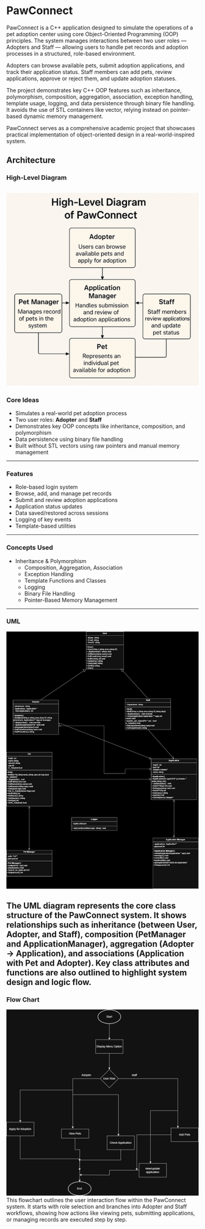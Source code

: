 # PawConnect
PawConnect is a C++ application designed to simulate the operations of a pet adoption center using core Object-Oriented Programming (OOP) principles. The system manages interactions between two user roles — Adopters and Staff — allowing users to handle pet records and adoption processes in a structured, role-based environment.

Adopters can browse available pets, submit adoption applications, and track their application status. Staff members can add pets, review applications, approve or reject them, and update adoption statuses.

The project demonstrates key C++ OOP features such as inheritance, polymorphism, composition, aggregation, association, exception handling, template usage, logging, and data persistence through binary file handling. It avoids the use of STL containers like vector, relying instead on pointer-based dynamic memory management.

PawConnect serves as a comprehensive academic project that showcases practical implementation of object-oriented design in a real-world-inspired system.

## Architecture

### High-Level Diagram
![High-Level Diagram](High-Level%20Digram.png)
---
### Core Ideas
- Simulates a real-world pet adoption process
- Two user roles: **Adopter** and **Staff**
- Demonstrates key OOP concepts like inheritance, composition, and polymorphism
- Data persistence using binary file handling
- Built without STL vectors using raw pointers and manual memory management
---
### Features
- Role-based login system
- Browse, add, and manage pet records
- Submit and review adoption applications
- Application status updates
- Data saved/restored across sessions
- Logging of key events
- Template-based utilities
---
### Concepts Used
- Inheritance & Polymorphism
  - Composition, Aggregation, Association
  - Exception Handling
  - Template Functions and Classes
  - Logging
  - Binary File Handling
  - Pointer-Based Memory Management

---
### UML
![UML](UML.drawio.png)

The UML diagram represents the core class structure of the PawConnect system. It shows relationships such as inheritance (between User, Adopter, and Staff), composition (PetManager and ApplicationManager), aggregation (Adopter → Application), and associations (Application with Pet and Adopter). Key class attributes and functions are also outlined to highlight system design and logic flow.
---
### Flow Chart
![Flow Chart](Flow%20Chart.drawio.png)
This flowchart outlines the user interaction flow within the PawConnect system. It starts with role selection and branches into Adopter and Staff workflows, showing how actions like viewing pets, submitting applications, or managing records are executed step by step.







